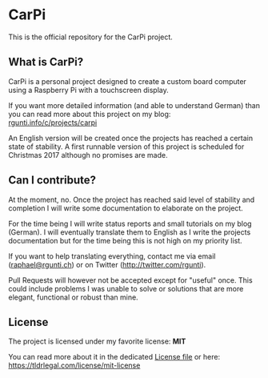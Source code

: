# CarPi
This is the official repository for the CarPi project. 

## What is CarPi?
CarPi is a personal project designed to create a custom board computer using a Raspberry Pi with 
a touchscreen display.

If you want more detailed information (and able to understand German) than you can read more 
about this project on my blog: 
[rgunti.info/c/projects/carpi](https://rgunti.info/c/projects/carpi)

An English version will be created once the projects has reached a certain state of stability.
A first runnable version of this project is scheduled for Christmas 2017 although no promises 
are made.

## Can I contribute?
At the moment, no. Once the project has reached said level of stability and completion I will 
write some documentation to elaborate on the project. 

For the time being I will write status reports and small tutorials on my blog (German). 
I will eventually translate them to English as I write the projects documentation but for the 
time being this is not high on my priority list.

If you want to help translating everything, contact me via email (raphael@rgunti.ch) or on 
Twitter (http://twitter.com/rgunti).

Pull Requests will however not be accepted except for "useful" once. This could include problems
I was unable to solve or solutions that are more elegant, functional or robust than mine.

## License
The project is licensed under my favorite license: **MIT**

You can read more about it in the dedicated [License file](LICENSE) or here:
https://tldrlegal.com/license/mit-license
